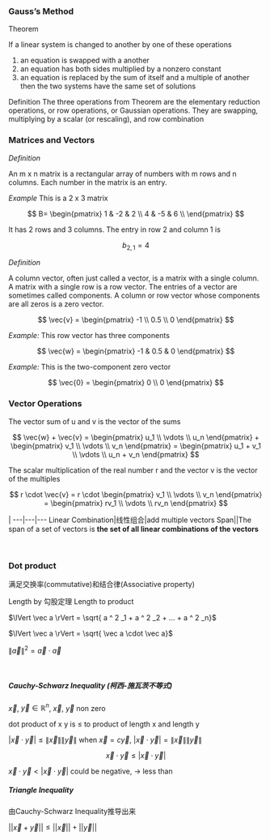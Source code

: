 
### Gauss’s Method

Theorem

If a linear system is changed to another by one of these operations

1.  an equation is swapped with a another
2.  an equation has both sides multiplied by a nonzero constant
3.  an equation is replaced by the sum of itself and a multiple of another then the two systems have the same set of solutions

Definition The three operations from Theorem are the elementary reduction operations, or row operations, or Gaussian operations. They are swapping, multiplying by a scalar (or rescaling), and row combination

### Matrices and Vectors

_Definition_

An m x n matrix is a rectangular array of numbers with m rows and n columns. Each number in the matrix is an entry.

_Example_ This is a 2 x 3 matrix

$$
B=
\begin{pmatrix}
1  & -2 & 2 \\
4 &  -5 & 6 \\
\end{pmatrix}
$$

It has 2 rows and 3 columns. The entry in row 2 and column 1 is

$$
b_{2,1}=4
$$

_Definition_

A column vector, often just called a vector, is a matrix with a single column. A matrix with a single row is a row vector. The entries of a vector are sometimes called components. A column or row vector whose components are all zeros is a zero vector.

$$
\vec{v} =
\begin{pmatrix}
-1 \\ 0.5 \\ 0
\end{pmatrix}
$$

_Example:_ This row vector has three components

$$
\vec{w} =
\begin{pmatrix}
-1 & 0.5 & 0
\end{pmatrix}
$$

_Example:_ This is the two-component zero vector

$$
\vec{0} =
\begin{pmatrix}
0 \\  0
\end{pmatrix}
$$

### Vector Operations

The vector sum of u and v is the vector of the sums

$$
\vec{w} + \vec{v} =
\begin{pmatrix}
u_1 \\ \vdots \\ u_n
\end{pmatrix} +
\begin{pmatrix}
v_1 \\ \vdots \\ v_n
\end{pmatrix} = 
\begin{pmatrix}
u_1 + v_1 \\ \vdots \\ u_n + v_n
\end{pmatrix}
$$

The scalar multiplication of the real number r and the vector v is the vector of the multiples

$$
r \cdot \vec{v} = r \cdot
\begin{pmatrix}
v_1 \\ \vdots \\ v_n
\end{pmatrix} = 
\begin{pmatrix}
rv_1 \\ \vdots \\ rv_n
\end{pmatrix}
$$



 | 
---|---|---
Linear Combination|线性组合|add multiple vectors
Span||The span of a set of vectors is **the set of all linear combinations of the vectors**


<br>

### Dot product

满足交换率(commutative)和结合律(Associative property)

Length by 勾股定理
Length to product

$\lVert \vec a \rVert = \sqrt{ a ^ 2 _1 + a ^ 2 _2 + ... + a ^ 2 _n}$

$\lVert \vec a \rVert = \sqrt{ \vec a \cdot \vec a}$

$\lVert \vec a \rVert ^2 = \vec a \cdot \vec a$

<br>

##### Cauchy-Schwarz Inequality (柯西-施瓦茨不等式)
$\vec x$, $\vec y \in ℝ^n$,
$\vec x$, $\vec y$ non zero

dot product of x y is ≤ to product of length x and length y

$|\vec x \cdot \vec y| \le \lVert \vec x \rVert \lVert \vec y \rVert$
when $\vec x = c \vec y$, $|\vec x \cdot \vec y| = \lVert \vec x \rVert \lVert \vec y \rVert$

$$ \vec x \cdot \vec y \le |\vec x \cdot \vec y| $$

$\vec x \cdot \vec y < |\vec x \cdot \vec y|$ could be negative, → less than

##### Triangle Inequality
由Cauchy-Schwarz Inequality推导出来

$||\vec x + \vec y|| \le ||\vec x|| + ||\vec y||$